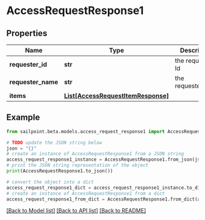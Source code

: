 # AccessRequestResponse1


## Properties

Name | Type | Description | Notes
------------ | ------------- | ------------- | -------------
**requester_id** | **str** | the requester Id | [optional] 
**requester_name** | **str** | the requesterName | [optional] 
**items** | [**List[AccessRequestItemResponse]**](AccessRequestItemResponse.md) |  | [optional] 

## Example

```python
from sailpoint.beta.models.access_request_response1 import AccessRequestResponse1

# TODO update the JSON string below
json = "{}"
# create an instance of AccessRequestResponse1 from a JSON string
access_request_response1_instance = AccessRequestResponse1.from_json(json)
# print the JSON string representation of the object
print(AccessRequestResponse1.to_json())

# convert the object into a dict
access_request_response1_dict = access_request_response1_instance.to_dict()
# create an instance of AccessRequestResponse1 from a dict
access_request_response1_from_dict = AccessRequestResponse1.from_dict(access_request_response1_dict)
```
[[Back to Model list]](../README.md#documentation-for-models) [[Back to API list]](../README.md#documentation-for-api-endpoints) [[Back to README]](../README.md)


